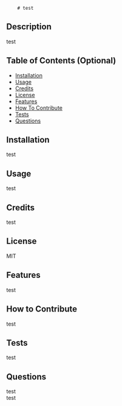 
        # test

## Description
test


## Table of Contents (Optional)

- [Installation](#installation)
- [Usage](#usage)
- [Credits](#credits)
- [License](#license)
- [Features](#features)
- [How To Contribute](#howToContribute)
- [Tests](#tests)
- [Questions](#questions)


## Installation
test

## Usage
test

## Credits
test

## License
MIT

## Features
test

## How to Contribute
test

## Tests
test

## Questions
test <br />
test

